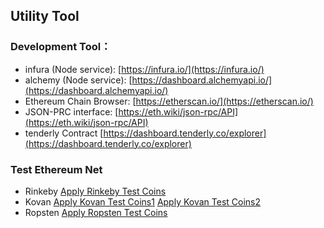 ## Utility Tool



### Development Tool：

- infura  (Node service): [https://infura.io/](https://infura.io/)
- alchemy  (Node service): [https://dashboard.alchemyapi.io/](https://dashboard.alchemyapi.io/)
- Ethereum Chain Browser: [https://etherscan.io/](https://etherscan.io/)
- JSON-PRC interface: [https://eth.wiki/json-rpc/API](https://eth.wiki/json-rpc/API)
- tenderly Contract [https://dashboard.tenderly.co/explorer](https://dashboard.tenderly.co/explorer)

###  Test Ethereum Net

- Rinkeby [Apply Rinkeby Test Coins](https://faucet.rinkeby.io/)
- Kovan [Apply Kovan Test Coins1](https://linkfaucet.protofire.io/kovan) [Apply Kovan Test Coins2](https://faucet.kovan.network/)
- Ropsten [Apply Ropsten Test Coins](https://faucet.metamask.io/)

